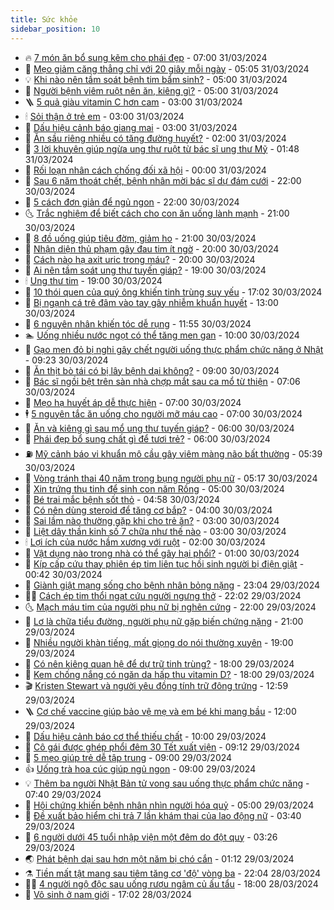 ```yaml
---
title: Sức khỏe
sidebar_position: 10
---
```


<!-- vnexpress-suc-khoe:START -->
- 🔥 [7 món ăn bổ sung kẽm cho phái đẹp](https://vnexpress.net/7-mon-an-bo-sung-kem-cho-phai-dep-4728647.html) - 07:00 31/03/2024
- 🥰 [Mẹo giảm căng thẳng chỉ với 20 giây mỗi ngày](https://vnexpress.net/meo-giam-cang-thang-chi-voi-20-giay-moi-ngay-4728665.html) - 05:05 31/03/2024
- 💡 [Khi nào nên tầm soát bệnh tim bẩm sinh?](https://vnexpress.net/khi-nao-nen-tam-soat-benh-tim-bam-sinh-4728652.html) - 05:00 31/03/2024
- 🤗 [Người bệnh viêm ruột nên ăn, kiêng gì?](https://vnexpress.net/nguoi-benh-viem-ruot-nen-an-kieng-gi-4728608.html) - 05:00 31/03/2024
- 🪜 [5 quả giàu vitamin C hơn cam](https://vnexpress.net/5-qua-giau-vitamin-c-hon-cam-4728620.html) - 03:00 31/03/2024
- 🕯 [Sỏi thận ở trẻ em](https://vnexpress.net/soi-than-o-tre-em-4728612.html) - 03:00 31/03/2024
- 🤭 [Dấu hiệu cảnh báo giang mai](https://vnexpress.net/dau-hieu-canh-bao-giang-mai-4728592.html) - 03:00 31/03/2024
- 👀 [Ăn sầu riêng nhiều có tăng đường huyết?](https://vnexpress.net/an-sau-rieng-nhieu-co-tang-duong-huyet-4728517.html) - 02:00 31/03/2024
- 🌋 [3 lời khuyên giúp ngừa ung thư ruột từ bác sĩ ung thư Mỹ](https://vnexpress.net/3-loi-khuyen-giup-ngua-ung-thu-ruot-tu-bac-si-ung-thu-my-4728666.html) - 01:48 31/03/2024
- 🫶 [Rối loạn nhân cách chống đối xã hội](https://vnexpress.net/roi-loan-nhan-cach-chong-doi-xa-hoi-4725787.html) - 00:00 31/03/2024
- 🦆 [Sau 6 năm thoát chết, bệnh nhân mời bác sĩ dự đám cưới](https://vnexpress.net/sau-6-nam-thoat-chet-benh-nhan-moi-bac-si-du-dam-cuoi-4728565.html) - 22:00 30/03/2024
- 🚀 [5 cách đơn giản để ngủ ngon](https://vnexpress.net/5-cach-don-gian-de-ngu-ngon-4728326.html) - 22:00 30/03/2024
- 🌜 [Trắc nghiệm để biết cách cho con ăn uống lành mạnh](https://vnexpress.net/trac-nghiem-de-biet-cach-cho-con-an-uong-lanh-manh-4728483.html) - 21:00 30/03/2024
- 🧰 [8 đồ uống giúp tiêu đờm, giảm ho](https://vnexpress.net/8-do-uong-giup-tieu-dom-giam-ho-4728444.html) - 21:00 30/03/2024
- 💫 [Nhận diện thủ phạm gây đau tim ít ngờ](https://vnexpress.net/nhan-dien-thu-pham-gay-dau-tim-it-ngo-4728475.html) - 20:00 30/03/2024
- 🌝 [Cách nào hạ axit uric trong máu?](https://vnexpress.net/cach-nao-ha-axit-uric-trong-mau-4728447.html) - 20:00 30/03/2024
- 🗽 [Ai nên tầm soát ung thư tuyến giáp?](https://vnexpress.net/ai-nen-tam-soat-ung-thu-tuyen-giap-4728465.html) - 19:00 30/03/2024
- 🕯 [Ung thư tim](https://vnexpress.net/ung-thu-tim-4728409.html) - 19:00 30/03/2024
- 🦅 [​​​​​10 thói quen của quý ông khiến tinh trùng suy yếu](https://vnexpress.net/10-thoi-quen-cua-quy-ong-khien-tinh-trung-suy-yeu-4726508.html) - 17:02 30/03/2024
- 🦆 [Bị ngạnh cá trê đâm vào tay gây nhiễm khuẩn huyết](https://vnexpress.net/bi-nganh-ca-tre-dam-vao-tay-gay-nhiem-khuan-huyet-4728523.html) - 13:00 30/03/2024
- 🎊 [6 nguyên nhân khiến tóc dễ rụng](https://vnexpress.net/6-nguyen-nhan-khien-toc-de-rung-4724991.html) - 11:55 30/03/2024
- 🏊 [Uống nhiều nước ngọt có thể tăng men gan](https://vnexpress.net/uong-nhieu-nuoc-ngot-co-the-tang-men-gan-4728461.html) - 10:00 30/03/2024
- 📝 [Gạo men đỏ bị nghi gây chết người uống thực phẩm chức năng ở Nhật](https://vnexpress.net/gao-men-do-bi-nghi-gay-chet-nguoi-uong-thuc-pham-chuc-nang-o-nhat-4728466.html) - 09:23 30/03/2024
- 💯 [Ăn thịt bò tái có bị lây bệnh dại không?](https://vnexpress.net/an-thit-bo-tai-co-bi-lay-benh-dai-khong-4728439.html) - 09:00 30/03/2024
- 🌊 [Bác sĩ ngồi bệt trên sàn nhà chợp mắt sau ca mổ từ thiện](https://vnexpress.net/bac-si-ngoi-bet-tren-san-nha-chop-mat-sau-ca-mo-tu-thien-4728492.html) - 07:06 30/03/2024
- 🚀 [Mẹo hạ huyết áp dễ thực hiện](https://vnexpress.net/meo-ha-huyet-ap-de-thuc-hien-4728429.html) - 07:00 30/03/2024
- 🕴 [5 nguyên tắc ăn uống cho người mỡ máu cao](https://vnexpress.net/5-nguyen-tac-an-uong-cho-nguoi-mo-mau-cao-4728329.html) - 07:00 30/03/2024
- 🗽 [Ăn và kiêng gì sau mổ ung thư tuyến giáp?](https://vnexpress.net/an-va-kieng-gi-sau-mo-ung-thu-tuyen-giap-4728457.html) - 06:00 30/03/2024
- 🎡 [Phái đẹp bổ sung chất gì để tươi trẻ?](https://vnexpress.net/phai-dep-bo-sung-chat-gi-de-tuoi-tre-4728425.html) - 06:00 30/03/2024
- ⛽️ [Mỹ cảnh báo vi khuẩn mô cầu gây viêm màng não bất thường](https://vnexpress.net/my-canh-bao-vi-khuan-mo-cau-gay-viem-mang-nao-bat-thuong-4728495.html) - 05:39 30/03/2024
- 🦆 [Vòng tránh thai 40 năm trong bụng người phụ nữ](https://vnexpress.net/vong-tranh-thai-40-nam-trong-bung-nguoi-phu-nu-4728488.html) - 05:17 30/03/2024
- 🤩 [Xin trứng thụ tinh để sinh con năm Rồng](https://vnexpress.net/xin-trung-thu-tinh-de-sinh-con-nam-rong-4728386.html) - 05:00 30/03/2024
- 🦒 [Bé trai mắc bệnh sốt thỏ](https://vnexpress.net/be-trai-mac-benh-sot-tho-4728355.html) - 04:58 30/03/2024
- 💫 [Có nên dùng steroid để tăng cơ bắp?](https://vnexpress.net/co-nen-dung-steroid-de-tang-co-bap-4728357.html) - 04:00 30/03/2024
- 🐘 [Sai lầm nào thường gặp khi cho trẻ ăn?](https://vnexpress.net/sai-lam-nao-thuong-gap-khi-cho-tre-an-4728405.html) - 03:00 30/03/2024
- 🚀 [Liệt dây thần kinh số 7 chữa như thế nào](https://vnexpress.net/liet-day-than-kinh-so-7-chua-nhu-the-nao-4728359.html) - 03:00 30/03/2024
- 🕯 [Lợi ích của nước hầm xương với ruột](https://vnexpress.net/loi-ich-cua-nuoc-ham-xuong-voi-ruot-4728294.html) - 02:00 30/03/2024
- 🦏 [Vật dụng nào trong nhà có thể gây hại phổi?](https://vnexpress.net/vat-dung-nao-trong-nha-co-the-gay-hai-phoi-4728360.html) - 01:00 30/03/2024
- 🦄 [Kíp cấp cứu thay phiên ép tim liên tục hồi sinh người bị điện giật](https://vnexpress.net/kip-cap-cuu-thay-phien-ep-tim-lien-tuc-hoi-sinh-nguoi-bi-dien-giat-4728347.html) - 00:42 30/03/2024
- 🦒 [Giành giật mạng sống cho bệnh nhân bỏng nặng](https://vnexpress.net/gianh-giat-mang-song-cho-benh-nhan-bong-nang-4728306.html) - 23:04 29/03/2024
- 👨‍🏫 [Cách ép tim thổi ngạt cứu người ngưng thở](https://vnexpress.net/ky-nang-cap-cuu-nguoi-ngung-tim-ngung-tho-4728153.html) - 22:02 29/03/2024
- 🌜 [Mạch máu tim của người phụ nữ bị nghẽn cứng](https://vnexpress.net/mach-mau-tim-cua-nguoi-phu-nu-bi-nghen-cung-4728262.html) - 22:00 29/03/2024
- 🚀 [Lơ là chữa tiểu đường, người phụ nữ gặp biến chứng nặng](https://vnexpress.net/lo-la-chua-tieu-duong-nguoi-phu-nu-gap-bien-chung-nang-4728271.html) - 21:00 29/03/2024
- 💃 [Nhiều người khàn tiếng, mất giọng do nói thường xuyên](https://vnexpress.net/nhieu-nguoi-khan-tieng-mat-giong-do-noi-thuong-xuyen-4727744.html) - 19:00 29/03/2024
- 💯 [Có nên kiêng quan hệ để dự trữ tinh trùng?](https://vnexpress.net/co-nen-kieng-quan-he-de-du-tru-tinh-trung-4721723.html) - 18:00 29/03/2024
- 🤔 [Kem chống nắng có ngăn da hấp thu vitamin D?](https://vnexpress.net/kem-chong-nang-co-ngan-da-hap-thu-vitamin-d-4728247.html) - 18:00 29/03/2024
- 🎬 [Kristen Stewart và người yêu đồng tính trữ đông trứng](https://vnexpress.net/kristen-stewart-va-nguoi-yeu-dong-tinh-tru-dong-trung-4728319.html) - 12:59 29/03/2024
- 🪜 [Cơ chế vaccine giúp bảo vệ mẹ và em bé khi mang bầu](https://vnexpress.net/co-che-vaccine-giup-bao-ve-me-va-em-be-khi-mang-bau-4728244.html) - 12:00 29/03/2024
- 🦣 [Dấu hiệu cảnh báo cơ thể thiếu chất](https://vnexpress.net/dau-hieu-canh-bao-co-the-thieu-chat-4728208.html) - 10:00 29/03/2024
- 🧐 [Cô gái được ghép phổi đêm 30 Tết xuất viện](https://vnexpress.net/co-gai-duoc-ghep-phoi-dem-30-tet-xuat-vien-4728235.html) - 09:12 29/03/2024
- 🤡 [5 mẹo giúp trẻ dễ tập trung](https://vnexpress.net/5-meo-giup-tre-de-tap-trung-4728155.html) - 09:00 29/03/2024
- 👍 [Uống trà hoa cúc giúp ngủ ngon](https://vnexpress.net/uong-tra-hoa-cuc-giup-ngu-ngon-4728138.html) - 09:00 29/03/2024
- 💡 [Thêm ba người Nhật Bản tử vong sau uống thực phẩm chức năng](https://vnexpress.net/them-ba-nguoi-nhat-ban-tu-vong-sau-uong-thuc-pham-chuc-nang-4728190.html) - 07:40 29/03/2024
- 💯 [Hội chứng khiến bệnh nhân nhìn người hóa quỷ](https://vnexpress.net/hoi-chung-khien-benh-nhan-nhin-nguoi-hoa-quy-4728068.html) - 05:00 29/03/2024
- 🧠 [Đề xuất bảo hiểm chi trả 7 lần khám thai của lao động nữ](https://vnexpress.net/de-xuat-bao-hiem-chi-tra-7-lan-kham-thai-cua-lao-dong-nu-4727976.html) - 03:40 29/03/2024
- 🎡 [6 người dưới 45 tuổi nhập viện một đêm do đột quỵ](https://vnexpress.net/6-nguoi-duoi-45-tuoi-nhap-vien-mot-dem-do-dot-quy-4727964.html) - 03:26 29/03/2024
- 🌏 [Phát bệnh dại sau hơn một năm bị chó cắn](https://vnexpress.net/phat-benh-dai-sau-hon-mot-nam-bi-cho-can-4727933.html) - 01:12 29/03/2024
- ⚗️ [Tiền mất tật mang sau tiêm tăng cơ &#39;độ&#39; vòng ba](https://vnexpress.net/tien-mat-tat-mang-sau-tiem-tang-co-do-vong-ba-4725640.html) - 22:04 28/03/2024
- 👨‍🏫 [4 người ngộ độc sau uống rượu ngâm củ ấu tẩu](https://vnexpress.net/4-nguoi-ngo-doc-sau-uong-ruou-ngam-cu-au-tau-4727759.html) - 18:00 28/03/2024
- 🤖 [Vô sinh ở nam giới](https://vnexpress.net/vo-sinh-o-nam-gioi-4726661.html) - 17:02 28/03/2024<!-- vnexpress-suc-khoe:END -->
